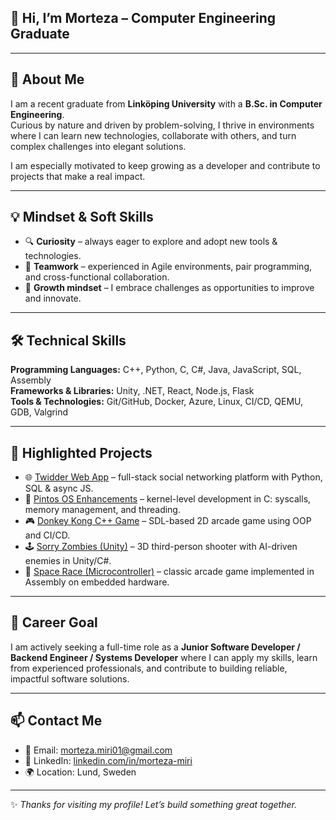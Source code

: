 


## 👋 Hi, I’m Morteza – Computer Engineering Graduate

---

## 🌟 About Me
I am a recent graduate from **Linköping University** with a **B.Sc. in Computer Engineering**.  
Curious by nature and driven by problem-solving, I thrive in environments where I can learn new technologies, collaborate with others, and turn complex challenges into elegant solutions.  

I am especially motivated to keep growing as a developer and contribute to projects that make a real impact.

---

## 💡 Mindset & Soft Skills
- 🔍 **Curiosity** – always eager to explore and adopt new tools & technologies.  
- 🤝 **Teamwork** – experienced in Agile environments, pair programming, and cross-functional collaboration.  
- 🚀 **Growth mindset** – I embrace challenges as opportunities to improve and innovate.  

---

## 🛠️ Technical Skills
**Programming Languages:** C++, Python, C, C#, Java, JavaScript, SQL, Assembly  
**Frameworks & Libraries:** Unity, .NET, React, Node.js, Flask  
**Tools & Technologies:** Git/GitHub, Docker, Azure, Linux, CI/CD, QEMU, GDB, Valgrind  

---

## 📌 Highlighted Projects 
- 🌐 [Twidder Web App](https://github.com/your-username/twidder-webapp) – full-stack social networking platform with Python, SQL & async JS.  
- 🧵 [Pintos OS Enhancements](https://github.com/your-username/pintos-os) – kernel-level development in C: syscalls, memory management, and threading.  
- 🎮 [Donkey Kong C++ Game]([https://github.com/your-username/cpp-donkeykong](https://github.com/M0rteza02/Donkey-Kong)) – SDL-based 2D arcade game using OOP and CI/CD.  
- 🕹️ [Sorry Zombies (Unity)](https://github.com/your-username/sorry-zombies-unity) – 3D third-person shooter with AI-driven enemies in Unity/C#.  
- 🔌 [Space Race (Microcontroller)](https://github.com/your-username/mcu-space-race) – classic arcade game implemented in Assembly on embedded hardware.  

---

## 🎯 Career Goal
I am actively seeking a full-time role as a **Junior Software Developer / Backend Engineer / Systems Developer** where I can apply my skills, learn from experienced professionals, and contribute to building reliable, impactful software solutions.

---

## 📫 Contact Me
- 📧 Email: [morteza.miri01@gmail.com](mailto:morteza.miri01@gmail.com)  
- 💼 LinkedIn: [linkedin.com/in/morteza-miri](https://www.linkedin.com/in/morteza-miri)  
- 🌍 Location: Lund, Sweden  

---
✨ *Thanks for visiting my profile! Let’s build something great together.*

